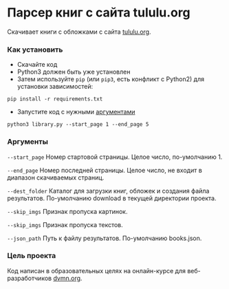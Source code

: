 # Парсер книг с сайта tululu.org

Скачивает книги с обложками с сайта [tululu.org](https://tululu.org).

### Как установить

- Скачайте код
- Python3 должен быть уже установлен
- Затем используйте `pip` (или `pip3`, есть конфликт с Python2) для установки зависимостей:
```
pip install -r requirements.txt
```
- Запустите код с нужными [аргументами](#Аргументы)
```
python3 library.py --start_page 1 --end_page 5
```

### Аргументы

`--start_page` Номер стартовой страницы. Целое число, по-умолчанию 1.

`--end_page` Номер последней страницы. Целое число, не входит в диапазон скачиваемых страниц.

`--dest_folder` Каталог для загрузки книг, обложек и создания файла результатов. По-умолчанию download в текущей директории проекта.

`--skip_imgs` Признак пропуска картинок.

`--skip_imgs` Признак пропуска текстов.

`--json_path` Путь к файлу результатов. По-умолчанию books.json.

### Цель проекта

Код написан в образовательных целях на онлайн-курсе для веб-разработчиков [dvmn.org](https://dvmn.org/).